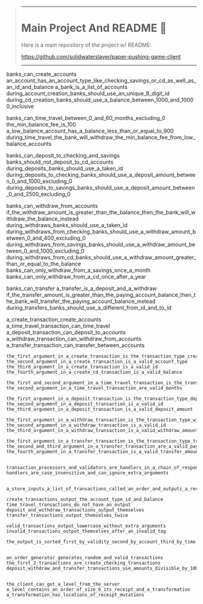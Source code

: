 <br>

> ---
>
> # Main Project And README :hugs:
> 
> Here is a main repository of the project w/ README:
> 
> https://github.com/solidwaterslayer/paper-pushing-game-client
>
> ---
banks_can_create_accounts
    an_account_has_an_account_type_like_checking_savings_or_cd_as_well_as_an_id_and_balance
    a_bank_is_a_list_of_accounts
        during_account_creation_banks_should_use_an_unique_8_digit_id
        during_cd_creation_banks_should_use_a_balance_between_1000_and_10000_inclusive

banks_can_time_travel_between_0_and_60_months_excluding_0
    the_min_balance_fee_is_100
    a_low_balance_account_has_a_balance_less_than_or_equal_to_900
    during_time_travel_the_bank_will_withdraw_the_min_balance_fee_from_low_balance_accounts

banks_can_deposit_to_checking_and_savings
    banks_should_not_deposit_to_cd_accounts
        during_deposits_banks_should_use_a_taken_id
        during_deposits_to_checking_banks_should_use_a_deposit_amount_between_0_and_1000_excluding_0
        during_deposits_to_savings_banks_should_use_a_deposit_amount_between_0_and_2500_excluding_0

banks_can_withdraw_from_accounts
    if_the_withdraw_amount_is_greater_than_the_balance_then_the_bank_will_withdraw_the_balance_instead
        during_withdraws_banks_should_use_a_taken_id
        during_withdraws_from_checking_banks_should_use_a_withdraw_amount_between_0_and_400_excluding_0
        during_withdraws_from_savings_banks_should_use_a_withdraw_amount_between_0_and_1000_excluding_0
        during_withdraws_from_cd_banks_should_use_a_withdraw_amount_greater_than_or_equal_to_the_balance
        banks_can_only_withdraw_from_a_savings_once_a_month
        banks_can_only_withdraw_from_a_cd_once_after_a_year

banks_can_transfer
    a_transfer_is_a_deposit_and_a_withdraw
    if_the_transfer_amount_is_greater_than_the_paying_account_balance_then_the_bank_will_transfer_the_paying_account_balance_instead
        during_transfers_banks_should_use_a_different_from_id_and_to_id


a_create_transaction_create_accounts
a_time_travel_transaction_can_time_travel
a_deposit_transaction_can_deposit_to_accounts
a_withdraw_transaction_can_withdraw_from_accounts
a_transfer_transaction_can_transfer_between_accounts

    the_first_argument_in_a_create_transaction_is_the_transaction_type_create
    the_second_argument_in_a_create_transaction_is_a_valid_account_type
    the_third_argument_in_a_create_transaction_is_a_valid_id
    the_fourth_argument_in_a_create_cd_transaction_is_a_valid_balance

    the_first_and_second_argument_in_a_time_travel_transaction_is_the_transaction_type_time_travel
    the_second_argument_in_a_time_travel_transaction_are_valid_months

    the_first_argument_in_a_deposit_transaction_is_the_transaction_type_deposit
    the_second_argument_in_a_deposit_transaction_is_a_valid_id
    the_third_argument_in_a_deposit_transaction_is_a_valid_deposit_amount

    the_first_argument_in_a_withdraw_transaction_is_the_transaction_type_withdraw
    the_second_argument_in_a_withdraw_transaction_is_a_valid_id
    the_third_argument_in_a_withdraw_transaction_is_a_valid_withdraw_amount

    the_first_argument_in_a_transfer_transaction_is_the_transaction_type_transfer
    the_second_and_third_argument_in_a_transfer_transaction_are_a_valid_paying_id_and_receiving_id
    the_fourth_argument_in_a_transfer_transaction_is_a_valid_transfer_amount


    transaction_processors_and_validators_are_handlers_in_a_chain_of_responsibility
    handlers_are_case_insensitive_and_can_ignore_extra_arguments


    a_store_inputs_a_list_of_transactions_called_an_order_and_outputs_a_receipt

    create_transactions_output_the_account_type_id_and_balance
    time_travel_transactions_do_not_have_an_output
    deposit_and_withdraw_transactions_output_themselves
    transfer_transactions_output_themselves_twice
    
    valid_transactions_output_lowercase_without_extra_arguments
    invalid_transactions_output_themselves_after_an_invalid_tag
    
    the_output_is_sorted_first_by_validity_second_by_account_third_by_time


    an_order_generator_generates_random_and_valid_transactions
    the_first_2_transactions_are_create_checking_transactions
    deposit_withdraw_and_transfer_transactions_use_amounts_divisible_by_100


    the_client_can_get_a_level_from_the_server
    a_level_contains_an_order_of_size_6_its_receipt_and_a_transformation
    a_transformation_has_locations_of_receipt_mutations
